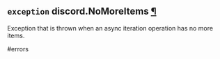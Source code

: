 ## `exception` discord.**NoMoreItems** [¶](https://discordpy.readthedocs.io/en/stable/api.html#discord.NoMoreItems)

Exception that is thrown when an async iteration operation has no more items.

#errors 